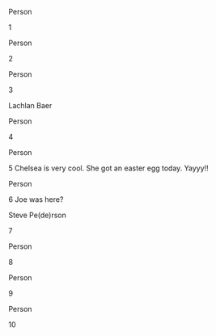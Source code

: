 Person

1



Person

2



Person

3

Lachlan Baer

Person

4



Person

5
Chelsea is very cool. She got an easter egg today. Yayyy!!


Person

6
Joe was here?


Steve Pe(de)rson

7



Person

8



Person

9



Person

10



